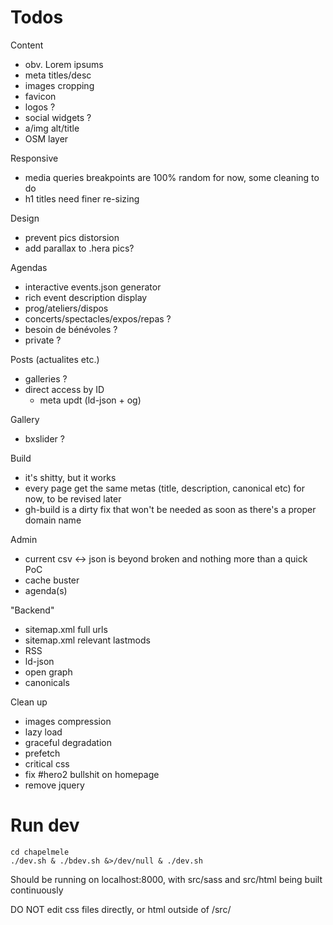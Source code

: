 Todos
=====

Content
* obv. Lorem ipsums
* meta titles/desc
* images cropping
* favicon
* logos ?
* social widgets ?
* a/img alt/title
* OSM layer

Responsive
* media queries breakpoints are 100% random for now, some cleaning to do
* h1 titles need finer re-sizing

Design
* prevent pics distorsion
* add parallax to .hera pics?

Agendas
* interactive events.json generator
* rich event description display
* prog/ateliers/dispos
* concerts/spectacles/expos/repas ?
* besoin de bénévoles ?
* private ?

Posts (actualites etc.)
* galleries ?
* direct access by ID
	* meta updt (ld-json + og)

Gallery
* bxslider ?

Build
* it's shitty, but it works
* every page get the same metas (title, description, canonical etc) for now, to be revised later
* gh-build is a dirty fix that won't be needed as soon as there's a proper domain name

Admin
* current csv <-> json is beyond broken and nothing more than a quick PoC
* cache buster
* agenda(s)

"Backend"
* sitemap.xml full urls
* sitemap.xml relevant lastmods
* RSS
* ld-json
* open graph
* canonicals

Clean up
* images compression
* lazy load
* graceful degradation
* prefetch
* critical css
* fix #hero2 bullshit on homepage
* remove jquery


Run dev
=======

    cd chapelmele
    ./dev.sh & ./bdev.sh &>/dev/null & ./dev.sh

Should be running on localhost:8000, with src/sass and src/html being built continuously

DO NOT edit css files directly, or html outside of /src/